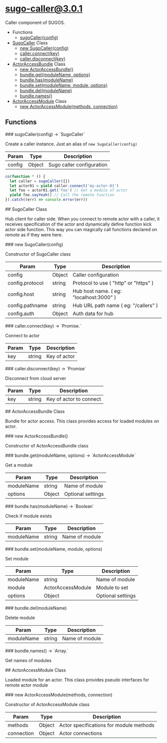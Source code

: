 # sugo-caller@3.0.1

Caller component of SUGOS.

+ Functions
  + [sugoCaller(config)](#sugo-caller-function-sugo-caller)
+ [SugoCaller](sugo-caller-classes) Class
  + [new SugoCaller(config)](#sugo-caller-classes-sugo-caller-constructor)
  + [caller.connect(key)](#sugo-caller-classes-sugo-caller-connect)
  + [caller.disconnect(key)](#sugo-caller-classes-sugo-caller-disconnect)
+ [ActorAccessBundle](sugo-caller-classes) Class
  + [new ActorAccessBundle()](#sugo-caller-classes-actor-access-bundle-constructor)
  + [bundle.get(moduleName, options)](#sugo-caller-classes-actor-access-bundle-get)
  + [bundle.has(moduleName)](#sugo-caller-classes-actor-access-bundle-has)
  + [bundle.set(moduleName, module, options)](#sugo-caller-classes-actor-access-bundle-set)
  + [bundle.del(moduleName)](#sugo-caller-classes-actor-access-bundle-del)
  + [bundle.names()](#sugo-caller-classes-actor-access-bundle-names)
+ [ActorAccessModule](sugo-caller-classes) Class
  + [new ActorAccessModule(methods, connection)](#sugo-caller-classes-actor-access-module-constructor)

## Functions

<a name="sugo-caller-function-sugo-caller" />
### sugoCaller(config) -> `SugoCaller`

Create a caller instance. Just an alias of `new SugoCaller(config)`

| Param | Type | Description |
| ----- | --- | -------- |
| config | Object | Sugo caller configuration |

```javascript
co(function * () {
  let caller = sugoCaller({})
  let actor01 = yield caller.connect('my-actor-01')
  let foo = actor01.get('foo') // Get a module of actor
  yield foo.sayYeah() // Call the remote function
}).catch((err) => console.error(err))
```


<a name="sugo-caller-classes"/>
## SugoCaller Class

Hub client for caller side.
When you connect to remote actor with a caller, it receives specification of the actor and dynamically define function kick actor side function.
This way you can magically call functions declared on remote as if they were here.


<a name="sugo-caller-classes-sugo-caller-constructor" />
### new SugoCaller(config)

Constructor of SugoCaller class

| Param | Type | Description |
| ----- | --- | -------- |
| config | Object | Caller configuration |
| config.protocol | string | Protocol to use ( "http" or "https" ) |
| config.host | string | Hub host name. ( eg: "localhost:3000" ) |
| config.pathname | string | Hub URL path name ( eg: "/callers" ) |
| config.auth | Object | Auth data for hub |


<a name="sugo-caller-classes-sugo-caller-connect" />
### caller.connect(key) -> `Promise.<ActorAccessBundle>`

Connect to actor

| Param | Type | Description |
| ----- | --- | -------- |
| key | string | Key of actor |


<a name="sugo-caller-classes-sugo-caller-disconnect" />
### caller.disconnect(key) -> `Promise`

Disconnect from cloud server

| Param | Type | Description |
| ----- | --- | -------- |
| key | string | Key of actor to connect |


<a name="sugo-caller-classes"/>
## ActorAccessBundle Class

Bundle for actor access.
This class provides access for loaded modules on actor.


<a name="sugo-caller-classes-actor-access-bundle-constructor" />
### new ActorAccessBundle()

Constructor of ActorAccessBundle class



<a name="sugo-caller-classes-actor-access-bundle-get" />
### bundle.get(moduleName, options) -> `ActorAccessModule`

Get a module

| Param | Type | Description |
| ----- | --- | -------- |
| moduleName | string | Name of module |
| options | Object | Optional settings |


<a name="sugo-caller-classes-actor-access-bundle-has" />
### bundle.has(moduleName) -> `Boolean`

Check if module exists

| Param | Type | Description |
| ----- | --- | -------- |
| moduleName | string | Name of module |


<a name="sugo-caller-classes-actor-access-bundle-set" />
### bundle.set(moduleName, module, options)

Set module

| Param | Type | Description |
| ----- | --- | -------- |
| moduleName | string | Name of module |
| module | ActorAccessModule | Module to set |
| options | Object | Optional settings |


<a name="sugo-caller-classes-actor-access-bundle-del" />
### bundle.del(moduleName)

Delete module

| Param | Type | Description |
| ----- | --- | -------- |
| moduleName | string | Name of module |


<a name="sugo-caller-classes-actor-access-bundle-names" />
### bundle.names() -> `Array.<string>`

Get names of modules

<a name="sugo-caller-classes"/>
## ActorAccessModule Class

Loaded module for an actor.
This class provides pseudo interfaces for remote actor module


<a name="sugo-caller-classes-actor-access-module-constructor" />
### new ActorAccessModule(methods, connection)

Constructor of ActorAccessModule class

| Param | Type | Description |
| ----- | --- | -------- |
| methods | Object | Actor specifications for module methods |
| connection | Object | Actor connections |





